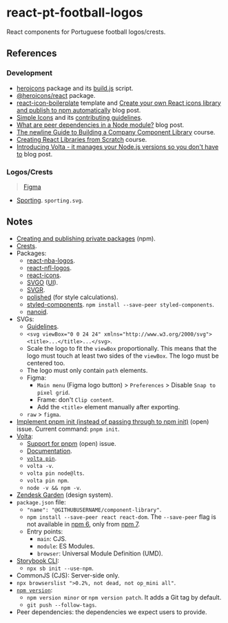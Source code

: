 # react-pt-football-logos

React components for Portuguese football logos/crests.

## References

### Development

- [heroicons](https://github.com/tailwindlabs/heroicons) package and its [build.js](https://github.com/tailwindlabs/heroicons/blob/master/scripts/build.js) script.
- [@heroicons/react](https://www.npmjs.com/package/@heroicons/react) package.
- [react-icon-boilerplate](https://github.com/mikunpham/react-icon-boilerplate) template and [Create your own React icons library and publish to npm automatically](https://dev.to/quanpham/create-your-own-react-icons-library-and-publish-to-npm-automatically-4i11) blog post.
- [Simple Icons](https://github.com/simple-icons/simple-icons) and its [contributing guidelines](https://github.com/simple-icons/simple-icons/blob/develop/CONTRIBUTING.md).
- [What are peer dependencies in a Node module?](https://flaviocopes.com/npm-peer-dependencies/) blog post.
- [The newline Guide to Building a Company Component Library](https://www.newline.co/courses/newline-guide-to-building-a-company-component-library) course.
- [Creating React Libraries from Scratch](https://www.newline.co/courses/creating-react-libraries-from-scratch) course.
- [Introducing Volta - it manages your Node.js versions so you don't have to](https://www.newline.co/@paigen11/introducing-volta-it-manages-your-nodejs-versions-so-you-dont-have-to--eef49522) blog post.

### Logos/Crests

> [Figma](https://www.figma.com/file/KivMb0U7MQW6vzQCrzB2o5/react-pt-football-logos?node-id=0%3A1)

- [Sporting](<https://en.wikipedia.org/wiki/File:Sporting_Clube_de_Portugal_(Logo).svg>). `sporting.svg`.

## Notes

- [Creating and publishing private packages](https://docs.npmjs.com/creating-and-publishing-private-packages) (npm).
- [Crests](https://en.wikipedia.org/wiki/Sporting_CP#Crests).
- Packages:
  - [react-nba-logos](https://github.com/ChrisKatsaras/react-nba-logos).
  - [react-nfl-logos](https://github.com/ChrisKatsaras/react-nfl-logos).
  - [react-icons](https://github.com/react-icons/react-icons).
  - [SVGO](https://github.com/svg/svgo) ([UI](https://jakearchibald.github.io/svgomg/)).
  - [SVGR](https://react-svgr.com/).
  - [polished](https://polished.js.org/) (for style calculations).
  - [styled-components](https://styled-components.com/). `npm install --save-peer styled-components`.
  - [nanoid](https://www.npmjs.com/package/nanoid).
- SVGs:
  - [Guidelines](https://github.com/simple-icons/simple-icons/blob/develop/CONTRIBUTING.md).
  - `<svg viewBox="0 0 24 24" xmlns="http://www.w3.org/2000/svg"><title>...</title>...</svg>`.
  - Scale the logo to fit the `viewBox` proportionally. This means that the logo must touch at least two sides of the `viewBox`. The logo must be centered too.
  - The logo must only contain `path` elements.
  - Figma:
    - `Main menu` (Figma logo button) > `Preferences` > Disable `Snap to pixel grid`.
    - Frame: don't `Clip content`.
    - Add the `<title>` element manually after exporting.
  - `raw` > `figma`.
- [Implement pnpm init (instead of passing through to npm init)](https://github.com/pnpm/pnpm/issues/3505) (open) issue. Current command: `pnpm init`.
- [Volta](https://github.com/volta-cli/volta):
  - [Support for pnpm](https://github.com/volta-cli/volta/issues/737) (open) issue.
  - [Documentation](https://docs.volta.sh/guide/).
  - [`volta pin`](https://docs.volta.sh/reference/pin).
  - `volta -v`.
  - `volta pin node@lts`.
  - `volta pin npm`.
  - `node -v && npm -v`.
- [Zendesk Garden](https://garden.zendesk.com/) (design system).
- `package.json` file:
  - `"name": "@GITHUBUSERNAME/component-library"`.
  - `npm install --save-peer react react-dom`. The `--save-peer` flag is not available in [npm 6](https://docs.npmjs.com/cli/v6/commands/npm-install), only from [npm 7](https://docs.npmjs.com/cli/v7/commands/npm-install).
  - Entry points:
    - `main`: CJS.
    - `module`: ES Modules.
    - `browser`: Universal Module Definition (UMD).
- [Storybook CLI](https://www.npmjs.com/package/@storybook/cli):
  - `npx sb init --use-npm`.
- CommonJS (CJS): Server-side only.
- `npx browserslist ">0.2%, not dead, not op_mini all"`.
- [`npm version`](https://docs.npmjs.com/cli/v8/commands/npm-version):
  - `npm version minor` or `npm version patch`. It adds a Git tag by default.
  - `git push --follow-tags`.
- Peer dependencies: the dependencies we expect users to provide.

